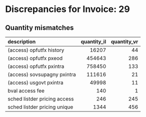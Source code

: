 # Discrepancies for Invoice: 29

## Quantity mismatches

| description                  |   quantity_il |   quantity_vr |
|:-----------------------------|--------------:|--------------:|
| (access) opfutfx history     |         16207 |            44 |
| (access) opfutfx pxeod       |        454643 |           286 |
| (access) opfutfx pxintra     |        758450 |           133 |
| (access) sovsupagny pxintra  |        111616 |            21 |
| (access) usgovt pxintra      |         49998 |            11 |
| bval access fee              |           140 |             1 |
| sched listder pricing access |           246 |           245 |
| sched listder pricing unique |          1344 |           456 |

